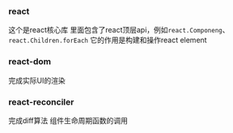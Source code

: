 ### react
这个是react核心库
里面包含了react顶层api，例如`react.Componeng`、`react.Children.forEach`
它的作用是构建和操作react element

### react-dom
完成实际UI的渲染

### react-reconciler
完成diff算法
组件生命周期函数的调用